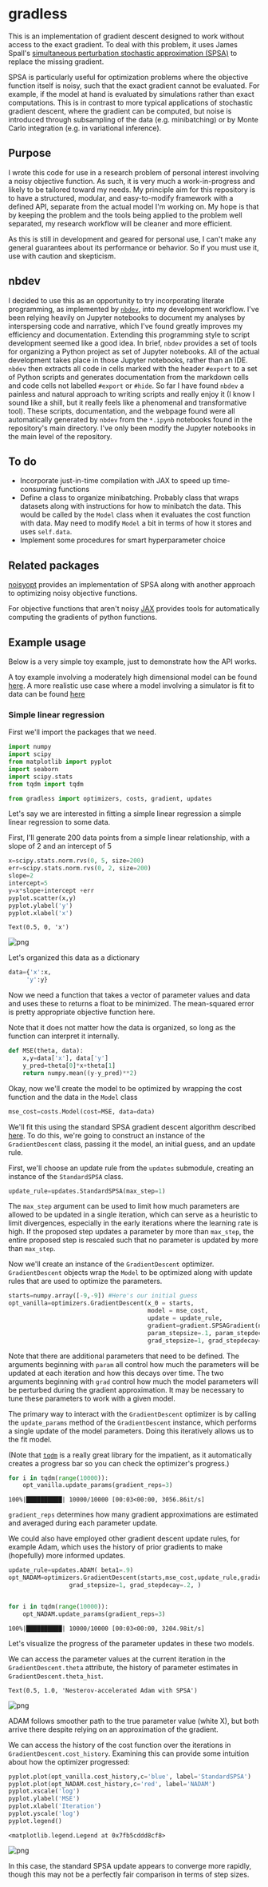 # gradless



This is an implementation of gradient descent designed to work without access to the exact gradient. To deal with this problem, it uses James Spall's [simultaneous perturbation stochastic approximation (SPSA)](https://www.jhuapl.edu/SPSA/PDF-SPSA/Spall_An_Overview.PDF) to replace the missing gradient. 

SPSA is particularly useful for optimization problems where the objective function itself is noisy, such that the exact gradient cannot be evaluated. For example, if the model at hand is evaluated by simulations rather than exact computations. This is in contrast to more typical applications of stochastic gradient descent, where the gradient can be computed, but noise is introduced through subsampling of the data (e.g. minibatching) or by Monte Carlo integration (e.g. in variational inference). 

## Purpose

I wrote this code for use in a research problem of personal interest involving a noisy objective function. As such, it is very much a work-in-progress and likely to be tailored toward my needs. My principle aim for this repository is to have a structured, modular, and easy-to-modify framework with a defined API, separate from the actual model I'm working on. My hope is that by keeping the problem and the tools being applied to the problem well separated, my research workflow will be cleaner and more efficient.

As this is still in development and geared for personal use, I can't make any general guarantees about its performance or behavior. So if you must use it, use with caution and skepticism.

## nbdev

I decided to use this as an opportunity to try incorporating literate programming, as implemented by [```nbdev```](https://github.com/fastai/nbdev), into my development workflow. I've been relying heavily on Jupyter notebooks to document my analyses by interspersing code and narrative, which I've found greatly improves my efficiency and documentation. Extending this programming style to script development seemed like a good idea. In brief, ```nbdev``` provides a set of tools for organizing a Python project as set of Jupyter notebooks. All of the actual development takes place in those Jupyter notebooks, rather than an IDE. ```nbdev``` then extracts all code in cells marked with the header ```#export``` to a set of Python scripts and generates documentation from the markdown cells and code cells not labelled ```#export``` or ```#hide```. So far I have found ```nbdev``` a painless and natural approach to writing scripts and really enjoy it (I know I sound like a shill, but it really feels like a phenomenal and transformative tool). These scripts, documentation, and the webpage found were all automatically generated by ```nbdev``` from the ```*.ipynb``` notebooks found in the repository's main directory. I've only been modify the Jupyter notebooks in the main level of the repository.


## To do

* Incorporate just-in-time compilation with JAX to speed up time-consuming functions
* Define a class to organize minibatching. Probably class that wraps datasets along with instructions for how to minibatch the data. This would be called by the `Model` class when it evaluates the cost function with data. May need to modify `Model` a bit in terms of how it stores and uses ```self.data```.
* Implement some procedures for smart hyperparameter choice

## Related packages

[noisyopt](https://github.com/andim/noisyopt) provides an implementation of SPSA along with another approach to optimizing noisy objective functions. 

For objective functions that aren't noisy [JAX](https://github.com/google/jax) provides tools for automatically computing the gradients of python functions.




## Example usage

Below is a very simple toy example, just to demonstrate how the API works. 

A toy example involving a moderately high dimensional model can be found [here](https://laptopbiologist.github.io/gradless/examples_1.html). A more realistic use case where a model involving a simulator is fit to data can be found [here](https://laptopbiologist.github.io/gradless/examples_2.html) 

### Simple linear regression

First we'll import the packages that we need.

```python
import numpy
import scipy
from matplotlib import pyplot
import seaborn
import scipy.stats
from tqdm import tqdm

from gradless import optimizers, costs, gradient, updates

```



Let's say we are interested in fitting a simple linear regression a simple linear regression to some data.

First, I'll generate 200 data points from a simple linear relationship, with a slope of 2 and an intercept of 5

```python
x=scipy.stats.norm.rvs(0, 5, size=200)
err=scipy.stats.norm.rvs(0, 2, size=200)
slope=2
intercept=5
y=x*slope+intercept +err
pyplot.scatter(x,y)
pyplot.ylabel('y')
pyplot.xlabel('x')

```




    Text(0.5, 0, 'x')




![png](docs/images/output_4_1.png)


Let's organized this data as a dictionary

```python
data={'x':x,
     'y':y}
```

Now we need a function that takes a vector of parameter values and data and uses these to returns a float to be minimized. The mean-squared error is pretty appropriate objective function here. 

Note that it does not matter how the data is organized, so long as the function can interpret it internally.


```python
def MSE(theta, data):
    x,y=data['x'], data['y']
    y_pred=theta[0]*x+theta[1]
    return numpy.mean((y-y_pred)**2)
```

Okay, now we'll create the model to be optimized by wrapping the cost function and the data in the `Model` class

```python
mse_cost=costs.Model(cost=MSE, data=data)
```

We'll fit this using the standard SPSA gradient descent algorithm described [here](https://www.jhuapl.edu/SPSA/PDF-SPSA/Spall_An_Overview.PDF). To do this, we're going to construct an instance of the `GradientDescent` class, passing it the model, an initial guess, and an update rule.

First, we'll choose an update rule from the `updates` submodule, creating an instance of the `StandardSPSA` class.

```python
update_rule=updates.StandardSPSA(max_step=1)
```

The ```max_step``` argument can be used to limit how much parameters are allowed to be updated in a single iteration, which can serve as a heuristic to limit divergences, especially in the early iterations where the learning rate is high. If the proposed step updates a parameter by more than ```max_step```, the entire proposed step is rescaled such that no parameter is updated by more than ```max_step```.

Now we'll create an instance of the `GradientDescent` optimizer. `GradientDescent` objects wrap the `Model` to be optimized along with update rules that are used to optimize the parameters.

```python
starts=numpy.array([-9,-9]) #Here's our initial guess
opt_vanilla=optimizers.GradientDescent(x_0 = starts,
                                       model = mse_cost,
                                       update = update_rule,
                                       gradient=gradient.SPSAGradient(numpy.array([0,0])),
                                       param_stepsize=.1, param_stepdecay=0.5, param_decay_offset=0, 
                                       grad_stepsize=1, grad_stepdecay=.3, )
```

Note that there are additional parameters that need to be defined. The arguments beginning with ```param``` all control how much the parameters will be updated at each iteration and how this decays over time. The two arguments beginning with ```grad``` control how much the model parameters will be perturbed during the gradient approximation. It may be necessary to tune these parameters to work with a given model.

The primary way to interact with the `GradientDescent` optimizer is by calling the ```update_params``` method of the `GradientDescent` instance, which performs a single update of the model parameters. Doing this iteratively allows us to the fit model.

(Note that [```tqdm```](https://tqdm.github.io/) is a really great library for the impatient, as it automatically creates a progress bar so you can check the optimizer's progress.)

```python
for i in tqdm(range(10000)):
    opt_vanilla.update_params(gradient_reps=3)

```

    100%|██████████| 10000/10000 [00:03<00:00, 3056.86it/s]


 ```gradient_reps``` determines how many gradient approximations are estimated and averaged during each parameter update.


We could also have employed other gradient descent update rules, for example Adam, which uses the history of prior gradients to make (hopefully) more informed updates.

```python
update_rule=updates.ADAM( beta1=.9)
opt_NADAM=optimizers.GradientDescent(starts,mse_cost,update_rule,gradient.SPSAGradient(numpy.array([0,0])),param_stepsize=1, param_stepdecay=0.5, param_decay_offset=0, 
                 grad_stepsize=1, grad_stepdecay=.2, )
```

```python

for i in tqdm(range(10000)):
    opt_NADAM.update_params(gradient_reps=3)

```

    100%|██████████| 10000/10000 [00:03<00:00, 3204.98it/s]


Let's visualize the progress of the parameter updates in these two models. 

We can access the parameter values at the current iteration in the ```GradientDescent.theta``` attribute, the history of parameter estimates in ```GradientDescent.theta_hist```. 




    Text(0.5, 1.0, 'Nesterov-accelerated Adam with SPSA')




![png](docs/images/output_23_1.png)


ADAM follows smoother path to the true parameter value (white X), but both arrive there despite relying on an approximation of the gradient.

We can access the history of the cost function over the iterations in ```GradientDescent.cost_history```. Examining this can provide some intuition about how the optimizer progressed: 

```python
pyplot.plot(opt_vanilla.cost_history,c='blue', label='StandardSPSA')
pyplot.plot(opt_NADAM.cost_history,c='red', label='NADAM')
pyplot.xscale('log')
pyplot.ylabel('MSE')
pyplot.xlabel('Iteration')
pyplot.yscale('log')
pyplot.legend()
```




    <matplotlib.legend.Legend at 0x7fb5cddd8cf8>




![png](docs/images/output_25_1.png)


In this case, the standard SPSA update appears to converge more rapidly, though this may not be a perfectly fair comparison in terms of step sizes.
